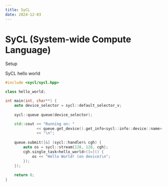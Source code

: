 ```yaml
---
title: SyCL
date: 2024-12-03
---
```


# SyCL (System-wide Compute Language)

Setup

SyCL hello world
```c++ {style=catppuccin-mocha}
#include <sycl/sycl.hpp>

class hello_world;

int main(int, char**) {
    auto device_selector = sycl::default_selector_v;
    
    sycl::queue queue(device_selector);

    std::cout << "Running on: "
              << queue.get_device().get_info<sycl::info::device::name>()
              << "\n";
    
    queue.submit([&] (sycl::handler& cgh) {
        auto os = sycl::stream{128, 128, cgh};
        cgh.single_task<hello_world>([=]() { 
            os << "Hello World! (on device)\n"; 
        });
    });
    
    return 0;
}
```
